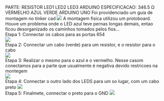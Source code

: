 PARTE: RESISTOR LED1 LED2 LED3 ARDUINO
ESPECIFICACAO: 346.5 Ω VERMELHO AZUL VERDE ARDUINO UNO
Foi providenciado um guia de montagem no tinker cad
<img src="assets/montagen.png">
A montagem fisica utilizou um protoboard. Houve um problema onde o LED azul teve pernas longas demais, entao ficou desorganizado os caminhos tomados pelos fios...  
Etapa 1: Connectar os cabos para as portas 654  
<img src="1.jpeg">  
Etapa 2: Connectar um cabo (verde) para um resistor, e o resistor para o cabo  
<img src="2.jpeg">  
Etapa 3: Realizar o mesmo para o azul e o vermelho. Nesse casom conectamos para a parte que usualmente é negativa devido restricoes na montegem  
<img src="3.jpeg">  
Etapa 4: Connectar o outro lado dos LEDS para um so lugar, com um cabo preto
<img src="5.jpeg">  
Etapa 5: Finalmete, connectar o preto para o GND
<img src="6.jpeg">  
